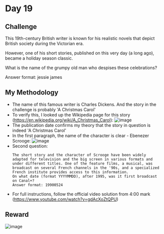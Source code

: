 # Day 19

## Challenge

This 19th-century British writer is known for his realistic novels that depict British society during the Victorian era. 

However, one of his short stories, published on this very day (a long ago), became a holiday season classic.

What is the name of the grumpy old man who despises these celebrations?

Answer format: jessie james

## My Methodology

- The name of this famous writer is Charles Dickens. And the story in the challenge is probably 'A Christmas Carol'
- To verify this, I looked up the Wikipedia page for this story (https://en.wikipedia.org/wiki/A_Christmas_Carol):
  ![image](https://github.com/user-attachments/assets/c0763bba-6537-4ab2-a451-ab35c4e6e0fa)
- The publication date confirms my theory that the story in question is indeed 'A Christmas Carol'
- In the first paragraph, the name of the character is clear - Ebenezer Scrooge:
  ![image](https://github.com/user-attachments/assets/da4fa043-2eda-4318-9f88-df56ea0b3c35)
- Second question:
  ```
  The short story and the character of Scrooge have been widely adapted for television and the big screen in various formats and under different titles. One of the feature films, a musical, was broadcast on several French channels in the '90s, and a specialized French institute provides access to this information.
  On what date (format YYYYMMDD), after 1995, was it first broadcast on Canal+?
  Answer format: 19900524
  ```
- For full instructions, follow the official video solution from 4:00 mark (https://www.youtube.com/watch?v=gdAcXoZtQPU)

## Reward

![image](https://github.com/user-attachments/assets/ebd81ff4-24f3-4ba2-8de6-c8821388e31c)
